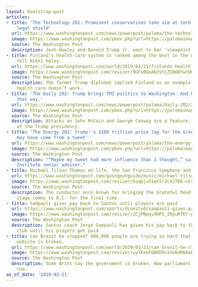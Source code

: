 ```yaml
---
layout: bootstrap-post
articles:
- title: 'The Technology 202: Prominent conservatives take aim at tech''s biggest
    legal shield'
  url: https://www.washingtonpost.com/news/powerpost/paloma/the-technology-202/2019/03/21/the-technology-202-prominent-conservatives-take-aim-at-tech-s-biggest-legal-shield/5c92c56e1b326b0f7f38f217/
  image: https://www.washingtonpost.com/pbox.php?url=https://palomaimages.washingtonpost.com/pr2/6e2ff3e98b705f278ee2fd05ff962183-3470-2313-70-8-LKH6CRCLKUI6TN42SYMYHN7AZU.jpg&w=1484&op=resize&opt=1&filter=antialias&t=20170517
  source: The Washington Post
  description: Josh Hawley and Donald Trump Jr. want to bar 'viewpoint discrimination.'
- title: Finland’s health-care system is ranked among the best in the world. Someone
    tell Nikki Haley.
  url: https://www.washingtonpost.com/world/2019/03/21/finlands-health-care-system-is-ranked-among-best-world-someone-tell-nikki-haley/
  image: https://www.washingtonpost.com/resizer/9UFvBQxAbzVtCZSNmDYwtHGFAPo=/1484x0/arc-anglerfish-washpost-prod-washpost.s3.amazonaws.com/public/LR6M57BZ6AI6TMIL6BNCFZ2YMU.jpg
  source: The Washington Post
  description: The former Trump diplomat implied Finland as an example of where universal
    health care doesn’t work.
- title: 'The Daily 202: Trump brings TMZ politics to Washington. And he likes it
    that way.'
  url: https://www.washingtonpost.com/news/powerpost/paloma/daily-202/2019/03/21/daily-202-trump-brings-tmz-politics-to-washington-and-he-likes-it-that-way/5c9273191b326b0f7f38f206/
  image: https://www.washingtonpost.com/pbox.php?url=https://palomaimages.washingtonpost.com/pr2/0832f0bcfbf1fd806193565b56872bc3-5233-3489-70-8-BGYYJMBO6EI6TB4BOY3BT4JMWQ.jpg&w=1484&op=resize&opt=1&filter=antialias&t=20170517
  source: The Washington Post
  description: Attacks on John McCain and George Conway are a feature, not a bug,
    of the Trump presidency.
- title: 'The Energy 202: Trump''s $100 trillion price tag for the Green New Deal
    may have come from a tweet'
  url: https://www.washingtonpost.com/news/powerpost/paloma/the-energy-202/2019/03/21/the-energy-202-trump-s-100-trillion-price-tag-for-the-green-new-deal-may-have-come-from-a-tweet/5c9270d51b326b0f7f38f205/
  image: https://www.washingtonpost.com/pbox.php?url=https://palomaimages.washingtonpost.com/pr2/72832440ad70f150a1dec91b9a2020c3-3613-2406-70-8-JDRMXUCLRYI6TDH4FROQTGOCDY.jpg&w=1484&op=resize&opt=1&filter=antialias&t=20170517
  source: The Washington Post
  description: "“Maybe my tweet had more influence than I thought,” said a Manhattan
    Institute senior adviser."
- title: Michael Tilson Thomas on life, the San Francisco Symphony and Beethoven
  url: https://www.washingtonpost.com/goingoutguide/music/michael-tilson-thomas-on-life-the-san-francisco-symphony-and-beethoven/2019/03/20/d5c6fec2-49bd-11e9-b79a-961983b7e0cd_story.html
  image: https://www.washingtonpost.com/resizer/5sqGju51eCSrZC4J7DD-nCc5XG0=/1484x0/arc-anglerfish-washpost-prod-washpost.s3.amazonaws.com/public/ACCRXJCHJQI6TCVLSW4NQCQ6J4.jpg
  source: The Washington Post
  description: The conductor once known for bringing the Grateful Dead to the orchestra
    stage comes to D.C. for the final time.
- title: Sampaoli gives pay back to Santos until players are paid
  url: https://www.washingtonpost.com/sports/dcunited/sampaoli-gives-pay-back-to-santos-until-players-are-paid/2019/03/21/51d6ebf6-4bd7-11e9-8cfc-2c5d0999c21e_story.html
  image: https://www.washingtonpost.com/resizer/2CjPNwqvXHPS_2RpuRTKY-p3eVo=/1484x0/www.washingtonpost.com/pb/resources/img/twp-social-share.png
  source: The Washington Post
  description: Santos coach Jorge Sampaoli has given his pay back to the Brazilian
    club until his players get paid
- title: Can Brexit be stopped? 800,000 people are trying so hard that parliament’s
    website is broken.
  url: https://www.washingtonpost.com/world/2019/03/21/can-brexit-be-stopped-people-are-trying-so-hard-that-parliaments-website-is-broken/
  image: https://www.washingtonpost.com/resizer/uyTKeGFGB9hRiiVn6dM6AaE4d9Y=/1484x0/arc-anglerfish-washpost-prod-washpost.s3.amazonaws.com/public/ALN7JYCLZ4I6TDH4FROQTGOCDY.jpg
  source: The Washington Post
  description: Some Brits say the government is broken. Now parliament’s website is,
    too.
as_of_date: '2019-03-21'
---
```


